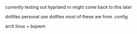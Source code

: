 currently testing out hyprland rn might come back to this later

dotfiles
personal use dotfiles
most of these are from .config

arch linux + bspwm
